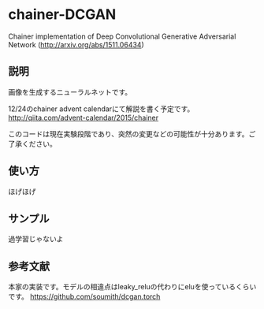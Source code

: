 # chainer-DCGAN
Chainer implementation of Deep Convolutional Generative Adversarial Network (http://arxiv.org/abs/1511.06434)

## 説明
画像を生成するニューラルネットです。

12/24のchainer advent calendarにて解説を書く予定です。 http://qiita.com/advent-calendar/2015/chainer

このコードは現在実験段階であり、突然の変更などの可能性が十分あります。ご了承ください。

## 使い方
ほげほげ

## サンプル


過学習じゃないよ

## 参考文献
本家の実装です。モデルの相違点はleaky_reluの代わりにeluを使っているくらいです。 https://github.com/soumith/dcgan.torch


